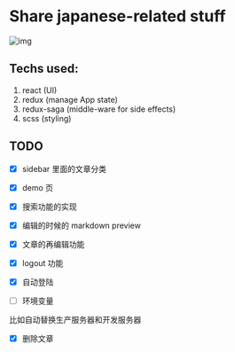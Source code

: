 # Share japanese-related stuff

![img](https://carywill.github.io/learnJapaneseWeb/screenshots/screenshot1.png)

## Techs used:

1. react (UI)
2. redux (manage App state)
3. redux-saga (middle-ware for side effects)
4. scss (styling)

## TODO

- [X] sidebar 里面的文章分类

- [X] demo 页

- [X] 搜索功能的实现

- [X] 编辑的时候的 markdown preview

- [x] 文章的再编辑功能

- [x] logout 功能

- [x] 自动登陆

- [ ] 环境变量

比如自动替换生产服务器和开发服务器

- [X] 删除文章
